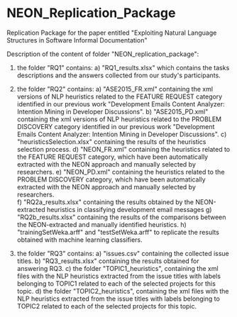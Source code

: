 # NEON_Replication_Package

Replication Package for the paper entitled "Exploiting Natural Language Structures in Software Informal Documentation"

Description of the content of folder "NEON_replication_package":
1) the folder "RQ1" contains:
   a) "RQ1_results.xlsx" which contains the tasks descriptions and the answers collected from our study's participants.

2) the folder "RQ2" contains:
   a) "ASE2015_FR.xml" containing the xml versions of NLP heuristics related to the FEATURE REQUEST category identified 
      in our previous work "Development Emails Content Analyzer: Intention Mining in Developer Discussions". 
   b) "ASE2015_PD.xml" containing the xml versions of NLP heuristics related to the PROBLEM DISCOVERY category identified 
      in our previous work "Development Emails Content Analyzer: Intention Mining in Developer Discussions". 
   c) "heuristicsSelection.xlsx" containing the results of the heuristics selection process.
   d) "NEON_FR.xml" containing the heuristics related to the FEATURE REQUEST category, which have been automatically extracted 
      with the NEON approach and manually selected by researchers.
   e) "NEON_PD.xml" containing the heuristics related to the PROBLEM DISCOVERY category, which have been automatically extracted 
      with the NEON approach and manually selected by researchers. 	  
   f) "RQ2a_results.xlsx" containing the results obtained by the NEON-extracted heuristics in classifying development email messages
   g) "RQ2b_results.xlsx" containing the results of the comparisons between the NEON-extracted and manually identified heuristics.
   h) "trainingSetWeka.arff" and "testSetWeka.arff" to replicate the results obtained with machine learning classifiers.
   
3) the folder "RQ3" contains:
   a) "issues.csv" containing the collected issue titles.
   b) "RQ3_results.xlsx" containing the results obtained for answering RQ3.
   c) the folder "TOPIC1_heuristics", containing the xml files with the NLP heuristics extracted from the issue titles with 
      labels belonging to TOPIC1 related to each of the selected projects for this topic.
   d) the folder "TOPIC2_heuristics", containing the xml files with the NLP heuristics extracted from the issue titles with 
      labels belonging to TOPIC2 related to each of the selected projects for this topic.
